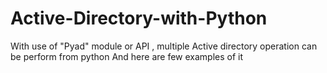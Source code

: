 # Active-Directory-with-Python

With use of "Pyad" module or API , multiple Active directory operation can be perform from python
And  here are few examples of it 


